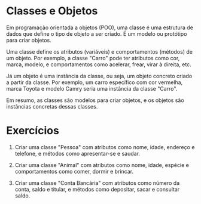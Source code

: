 # Classes e Objetos

Em programação orientada a objetos (POO), uma classe é uma estrutura de dados que define o tipo de objeto a ser criado. É um modelo ou protótipo para criar objetos.

Uma classe define os atributos (variáveis) e comportamentos (métodos) de um objeto. Por exemplo, a classe "Carro" pode ter atributos como cor, marca, modelo, e comportamentos como acelerar, frear, virar à direita, etc.

Já um objeto é uma instância da classe, ou seja, um objeto concreto criado a partir da classe. Por exemplo, um carro específico com cor vermelha, marca Toyota e modelo Camry seria uma instância da classe "Carro".

Em resumo, as classes são modelos para criar objetos, e os objetos são instâncias concretas dessas classes.

# Exercícios

1) Criar uma classe "Pessoa" com atributos como nome, idade, endereço e telefone, e métodos como apresentar-se e saudar.

2) Criar uma classe "Animal" com atributos como nome, idade, espécie e comportamentos como comer, dormir e brincar.

3) Criar uma classe "Conta Bancária" com atributos como número da conta, saldo e titular, e métodos como depositar, sacar e consultar saldo.

